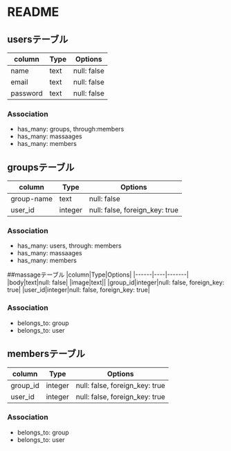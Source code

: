 # README

## usersテーブル

|column|Type|Options|
|------|----|-------|
|name|text|null: false|
|email|text|null: false|
|password|text|null: false|

### Association
- has_many: groups, through:members
- has_many: massaages
- has_many: members


## groupsテーブル
|column|Type|Options|
|------|----|-------|
|group-name|text|null: false|
|user_id|integer|null: false, foreign_key: true|

### Association
- has_many: users, through: members
- has_many: massaages
- has_many: members

##massageテーブル
|column|Type|Options|
|------|----|-------|
|body|text|null: false|
|image|text||
|group_id|integer|null: false, foreign_key: true|
|user_id|integer|null: false, foreign_key: true|

### Association
- belongs_to: group
- belongs_to: user

## membersテーブル
|column|Type|Options|
|------|----|-------|
|group_id|integer|null: false, foreign_key: true|
|user_id|integer|null: false, foreign_key: true|

### Association
- belongs_to: group
- belongs_to: user
